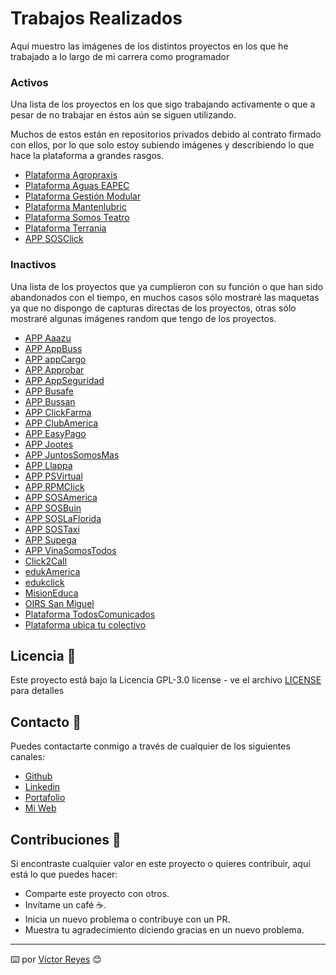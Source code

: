 # Trabajos Realizados
Aquí muestro las imágenes de los distintos proyectos en los que he trabajado a lo largo de mi carrera como programador

### Activos
Una lista de los proyectos en los que sigo trabajando activamente o que a pesar de no trabajar en éstos aún se siguen utilizando.

Muchos de estos están en repositorios privados debido al contrato firmado con ellos, por lo que solo estoy subiendo imágenes y describiendo lo que hace la plataforma a grandes rasgos.

- [Plataforma Agropraxis](https://github.com/tenshi98/Trabajo_Imagenes/tree/main/Plataforma%20Agropraxis)
- [Plataforma Aguas EAPEC](https://github.com/tenshi98/Trabajo_Imagenes/tree/main/Plataforma%20Aguas%20EAPEC)
- [Plataforma Gestión Modular](https://github.com/tenshi98/Trabajo_Imagenes/tree/main/Plataforma%20Gesti%C3%B3n%20Modular)
- [Plataforma Mantenlubric](https://github.com/tenshi98/Trabajo_Imagenes/tree/main/Plataforma%20Mantenlubric)
- [Plataforma Somos Teatro](https://github.com/tenshi98/Trabajo_Imagenes/tree/main/Plataforma%20Somos%20Teatro)
- [Plataforma Terrania](https://github.com/tenshi98/Trabajo_Imagenes/tree/main/Plataforma%20Terrania)
- [APP SOSClick](https://github.com/tenshi98/Trabajo_Imagenes/tree/main/APP%20SOSClick)

### Inactivos
Una lista de los proyectos que ya cumplieron con su función o que han sido abandonados con el tiempo, en muchos casos sólo mostraré las maquetas ya que no dispongo de capturas directas de los proyectos, otras sólo mostraré algunas imágenes random que tengo de los proyectos.

- [APP Aaazu](https://github.com/tenshi98/Trabajo_Imagenes/tree/main/APP%20Aaazu)
- [APP AppBuss](https://github.com/tenshi98/Trabajo_Imagenes/tree/main/APP%20AppBuss)
- [APP appCargo](https://github.com/tenshi98/Trabajo_Imagenes/tree/main/APP%20appCargo)
- [APP Approbar](https://github.com/tenshi98/Trabajo_Imagenes/tree/main/APP%20Approbar)
- [APP AppSeguridad](https://github.com/tenshi98/Trabajo_Imagenes/tree/main/APP%20AppSeguridad)
- [APP Busafe](https://github.com/tenshi98/Trabajo_Imagenes/tree/main/APP%20Busafe)
- [APP Bussan](https://github.com/tenshi98/Trabajo_Imagenes/tree/main/APP%20Bussan)
- [APP ClickFarma](https://github.com/tenshi98/Trabajo_Imagenes/tree/main/APP%20ClickFarma)
- [APP ClubAmerica](https://github.com/tenshi98/Trabajo_Imagenes/tree/main/APP%20ClubAmerica)
- [APP EasyPago](https://github.com/tenshi98/Trabajo_Imagenes/tree/main/APP%20EasyPago)
- [APP Jootes](https://github.com/tenshi98/Trabajo_Imagenes/tree/main/APP%20Jootes)
- [APP JuntosSomosMas](https://github.com/tenshi98/Trabajo_Imagenes/tree/main/APP%20JuntosSomosMas)
- [APP Llappa](https://github.com/tenshi98/Trabajo_Imagenes/tree/main/APP%20Llappa)
- [APP PSVirtual](https://github.com/tenshi98/Trabajo_Imagenes/tree/main/APP%20PSVirtual)
- [APP RPMClick](https://github.com/tenshi98/Trabajo_Imagenes/tree/main/APP%20RPMClick)
- [APP SOSAmerica](https://github.com/tenshi98/Trabajo_Imagenes/tree/main/APP%20SOSAmerica)
- [APP SOSBuin](https://github.com/tenshi98/Trabajo_Imagenes/tree/main/APP%20SOSBuin)
- [APP SOSLaFlorida](https://github.com/tenshi98/Trabajo_Imagenes/tree/main/APP%20SOSLaFlorida)
- [APP SOSTaxi](https://github.com/tenshi98/Trabajo_Imagenes/tree/main/APP%20SOSTaxi)
- [APP Supega](https://github.com/tenshi98/Trabajo_Imagenes/tree/main/APP%20Supega)
- [APP VinaSomosTodos](https://github.com/tenshi98/Trabajo_Imagenes/tree/main/APP%20VinaSomosTodos)
- [Click2Call](https://github.com/tenshi98/Trabajo_Imagenes/tree/main/Click2Call)
- [edukAmerica](https://github.com/tenshi98/Trabajo_Imagenes/tree/main/edukAmerica)
- [edukclick](https://github.com/tenshi98/Trabajo_Imagenes/tree/main/edukclick)
- [MisionEduca](https://github.com/tenshi98/Trabajo_Imagenes/tree/main/MisionEduca)
- [OIRS San Miguel](https://github.com/tenshi98/Trabajo_Imagenes/tree/main/OIRS%20San%20Miguel)
- [Plataforma TodosComunicados](https://github.com/tenshi98/Trabajo_Imagenes/tree/main/Plataforma%20TodosComunicados)
- [Plataforma ubica tu colectivo](https://github.com/tenshi98/Trabajo_Imagenes/tree/main/Plataforma%20ubica%20tu%20colectivo)

## Licencia 📄
Este proyecto está bajo la Licencia GPL-3.0 license - ve el archivo [LICENSE](LICENSE) para detalles

## Contacto 📖
Puedes contactarte conmigo a través de cualquier de los siguientes canales:
- [Github](https://github.com/tenshi98)
- [Linkedin](https://www.linkedin.com/in/victor-reyes-galvez/)
- [Portafolio](https://tenshi98.github.io/portafolio/)
- [Mi Web](https://web.digitalcreations.cl/)

## Contribuciones 🎁
Si encontraste cualquier valor en este proyecto o quieres contribuir, aquí está lo que puedes hacer:

- Comparte este proyecto con otros.
- Invítame un café ☕.
- Inicia un nuevo problema o contribuye con un PR.
- Muestra tu agradecimiento diciendo gracias en un nuevo problema.

---

⌨️ por [Víctor Reyes](https://github.com/tenshi98) 😊
